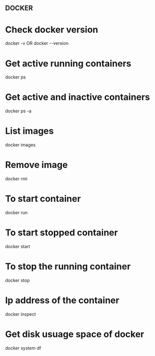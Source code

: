 ## DOCKER

# Check docker version
docker -v     OR    docker --version

# Get active running containers
docker ps

# Get active and inactive containers
docker ps -a

# List images
docker images

# Remove image
docker rmi <imageId>
 
# To start container
docker run <imageName>
  
# To start stopped container
docker start <containerId>

#  To stop the running container
docker stop <containerId>

# Ip address of the container
docker inspect <containerId>

# Get disk usuage space of docker
docker system df


